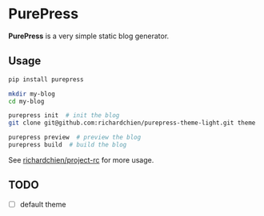# PurePress

**PurePress** is a very simple static blog generator.

## Usage

```bash
pip install purepress

mkdir my-blog
cd my-blog

purepress init  # init the blog
git clone git@github.com:richardchien/purepress-theme-light.git theme  # install a theme

purepress preview  # preview the blog
purepress build  # build the blog
```

See [richardchien/project-rc](https://github.com/richardchien/project-rc) for more usage.

## TODO

- [ ] default theme
